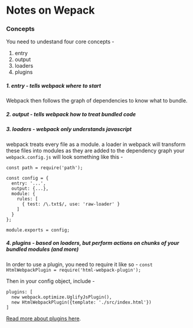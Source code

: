 # Notes on Wepack

### Concepts

You need to undestand four core concepts - 
1. entry
2. output
3. loaders
4. plugins

##### 1. entry - tells webpack where to start
Webpack then follows the graph of dependencies to know what to bundle.

##### 2. output - tells webpack how to treat bundled code

##### 3. loaders - webpack *only* understands javascript
webpack treats every file as a module.
a loader in webpack will transform these files into modules as they are added to the dependency graph
your `webpack.config.js` will look something like this - 
```
const path = require('path');

const config = {
  entry: '...',
  output: {...},
  module: {
    rules: [
      { test: /\.txt$/, use: 'raw-loader' }
    ]
  }
};

module.exports = config;
```

##### 4. plugins - based on loaders, but perform actions on chunks of your bundled modules (and more)
In order to use a plugin, you need to require it like so - 
`const HtmlWebpackPlugin = require('html-webpack-plugin');`

Then in your config object, include - 

```
plugins: [
  new webpack.optimize.UglifyJsPlugin(),
  new HtmlWebpackPlugin({template: './src/index.html'})
]
```
[Read more about plugins here](https://webpack.js.org/concepts/plugins).
